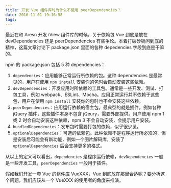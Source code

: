 ```yaml
---
title: 开发 Vue 组件库时为什么不使用 peerDependencies？
date: 2016-11-01 19:16:58
tags:
---
```


最近在和 Aresn 开发 iView 组件库的时候，关于依赖包 Vue 到底是放在 devDependencies 还是 peerDependencies 有些争论。本着打破砂锅问到底的精神，这篇文章讨论下 package.json 里面的各种 depedencies 字段到底是干嘛的。

npm 的 package.json 包括 5 种 dependencies：
1. `dependencies`：应用能够正常运行所依赖的包。这种 dependencies 是最常见的，用户在使用 `npm install` 安装你的包时会自动安装这些依赖。
2. `devDependencies`：开发应用时所依赖的工具包。通常是一些开发、测试、打包工具，例如 webpack、ESLint、Mocha。应用正常运行并不依赖于这些包，用户在使用 `npm install` 安装你的包时也不会安装这些依赖。
3. `peerDependencies`：应用运行依赖的宿主包。最典型的就是插件，例如各种 jQuery 插件，这些插件本身不包含 jQeury，需要外部提供。用户使用 npm 1 或 2 时会自动安装这种依赖，npm 3 不会自动安装，会提示用户安装。
4. `bundledDependencies`：发布包时需要打包的依赖，似乎很少见。
5. `optionalDependencies`：可选的依赖包。此种依赖不是程序运行所必须的，但是安装后可能会有新功能，例如一个图片解码库，安装了 `optionalDependencies` 后会支持更多的格式。

从以上的定义可以看出，`dependencies` 是程序运行依赖，`devDependencies` 一般是一些开发工具，`peerDependencies` 一般用于插件。

假如我们开发一套 Vue 的组件库 VueXXX，Vue 到底放在那里合适呢？要分析这个问题，我们应该从一个 VueXXX 的使用者的角度来推演。



